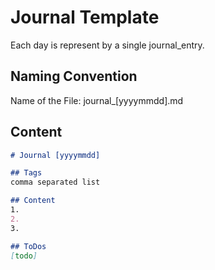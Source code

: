 # Journal Template

Each day is represent by a single journal_entry.

## Naming Convention
Name of the File: journal_[yyyymmdd].md

## Content

```markdown
# Journal [yyyymmdd]

## Tags
comma separated list

## Content
1.
2. 
3.

## ToDos
[todo]

```

